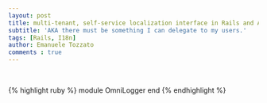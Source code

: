 ```yaml
---
layout: post
title: multi-tenant, self-service localization interface in Rails and ActiveAdmin using I18n#exception_handler
subtitle: 'AKA there must be something I can delegate to my users.'
tags: [Rails, I18n]
author: Emanuele Tozzato
comments : true
---
```


<br>

{% highlight ruby %}
module OmniLogger
end
{% endhighlight %}
